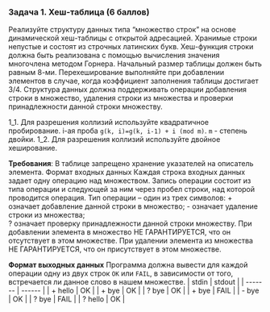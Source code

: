 ### Задача 1. Хеш-таблица (6 баллов)

Реализуйте структуру данных типа “множество строк” на основе динамической хеш-таблицы с открытой адресацией. Хранимые строки непустые и состоят из строчных латинских букв.
Хеш-функция строки должна быть реализована с помощью вычисления значения многочлена методом Горнера.
Начальный размер таблицы должен быть равным 8-ми. Перехеширование выполняйте при добавлении элементов в случае, когда коэффициент заполнения таблицы достигает 3/4.
Структура данных должна поддерживать операции добавления строки в множество, удаления строки из множества и проверки принадлежности данной строки множеству.

1_1. Для разрешения коллизий используйте квадратичное пробирование. i-ая проба `g(k, i)=g(k, i-1) + i (mod m)`. `m` - степень двойки.
1_2. Для разрешения коллизий используйте двойное хеширование.

**Требования**: В таблице запрещено хранение указателей на описатель элемента.
Формат входных данных
Каждая строка входных данных задает одну операцию над множеством. Запись операции состоит из типа операции и следующей за ним через пробел строки, над которой проводится операция.
Тип операции  – один из трех символов:
    +  означает добавление данной строки в множество; 
    -  означает удаление  строки из множества;  
    ?  означает проверку принадлежности данной строки множеству. 
При добавлении элемента в множество НЕ ГАРАНТИРУЕТСЯ, что он отсутствует в этом множестве. При удалении элемента из множества НЕ ГАРАНТИРУЕТСЯ, что он присутствует в этом множестве.

**Формат выходных данных**
Программа должна вывести для каждой операции одну из двух строк `OK` или `FAIL`, в зависимости от того, встречается ли данное слово в нашем множестве.
| stdin   | stdout |
| ------- | ------ |
| + hello | OK     |
| + bye   | OK     |
| ? bye   | OK     |
| + bye   | FAIL   |
| - bye   | OK     |
| ? bye   | FAIL   |
| ? hello | OK     |
